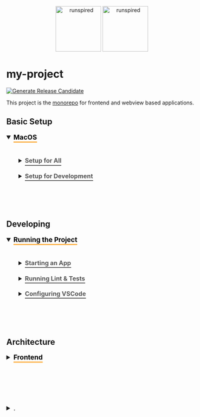 <p align="center">
  <picture>
  <source
    srcset="./logo-dark-mode.svg"
    media="(prefers-color-scheme: dark)"
  />
  <source
    srcset="./logo-light-mode.svg"
    media="(prefers-color-scheme: light)"
  />
  <img
    class="project-logo"
    src="./logo-light-mode.svg#gh-light-mode-only"
    alt="runspired"
    width="120px"
    title="my-project"
    />
  <img
    class="project-logo"
    src="./logo-dark-mode.svg#gh-dark-mode-only"
    alt="runspired"
    width="120px"
    title="my-project" />
  </picture>
</p>

# my-project

[![Generate Release Candidate](https://github.com/runspired/create-project-test/actions/workflows/release.yml/badge.svg?event=workflow_dispatch)](https://github.com/runspired/create-project-test/actions/workflows/release.yml)

This project is the [monorepo](https://en.wikipedia.org/wiki/Monorepo) for frontend and webview based applications.

## Basic Setup

<details open>
  <summary>
    <strong>MacOS</strong>
  </summary>

  <br>
  <details>
    <summary><strong>Setup for All</strong></summary>

1. If you haven't previously setup the command line tools for OSX, start by installing them by running the following command in the terminal.

```sh
xcode-select --install
```

2. Clone this repository locally from whichever directory you would like it to be in. For instance if you have a `github` directory you might `cd ~/github` first before cloning the repository. This will require you to have configured your [ssh keys](https://docs.github.com/en/enterprise-server@3.0/github/authenticating-to-github/connecting-to-github-with-ssh/adding-a-new-ssh-key-to-your-github-account).

```sh
git clone git@github.com:runspired/create-project-test.git
```

This will create a new folder `fnb` within the current directory containing the project files.

3. If your machine does not already have [volta](https://volta.sh/), make sure you have it installed. This will ensure that the correct [node](https://nodejs.org/en/about/releases/) and [yarn](https://yarnpkg.com/) versions are available when within the project.

```sh
curl https://get.volta.sh | bash
```

4. Install dependencies.

```sh
yarn install
```

  <br><br><br>
  </details>

  <details>
    <summary><strong>Setup for Development</strong></summary>

There is currently no additional setup needed for developing on the frontend beyond the instructions in `setup for all`. However, you may find it useful to have `ember-cli` globally available.

```sh
volta install ember-cli
```

You may also want to install [watchman](https://facebook.github.io/watchman/), which can help with many [performance situations during the build](https://cli.emberjs.com/release/basic-use/#additionalstepsformacandlinuxusers).

```sh
brew install watchman
```

  <br><br><br>
  </details>

<br><br>
</details>

## Developing

<details open>
  <summary><strong>Running the Project</strong></summary>

  <br>
  <details>
    <summary><strong>Starting an App</strong></summary>

```sh
yarn start:<appName>:local
```

This will start the development server and launch a browser with the specified app.

If you would like more control over the build, test, and serve commands navigate to the respective frontend
application and utilize the respective commands from within the given repository. This can be especially useful
when debugging or when trying to examine the difference between two versions/commits.
  <br><br><br>
  </details>

  <details>
    <summary><strong>Running Lint & Tests</strong></summary>

  ### Lint

  We run three separate forms of lint checks on our codebase. These checks run in CI on Pull Requests but you can also run them individually via the command line.
  
  These checks are configured in a way
    that they run lint on all of the projects within the frontend directory, but you can choose to switch into an individual project and run the same lint command within it as well. All root commands are in the `scripts` hash within [./package.json](./package.json) while individual project commands are in their respective `package.json` files.

  - Typescript Compiler Check: `yarn lint:types` configured by [./.tsconfig.json](./.tsconfig.json)
  - Javascript & Typescript Lint: `yarn lint:js` configured by [./.eslintrc.js](./.eslintrc.js)
  - Handlebars Linting: `yarn lint:hbs` configured by [./.template-lintrc.js](./.template-lintrc.js)

  ### Test Commands

  In addition to various browser compatibility and scenario tests, we run two key sets of tests in CI. These commands are similarly found in the `scripts` hash within [./package.json](./package.json) with corresponding project commands located in respective respective `package.json` files.

  - Production Tests: `yarn test:production`
  - Development Tests: `yarn test:development`

  Production and development test scenarios run the same tests; however, production tests exclude tests that check for deprecations, asserts, and dev time checks to ensure our code still functions correctly with these things removed.

  ### Working on Tests

  Within an individual project you will often want to run the tests specific to that project only. From within that project's directory the same commands above will work; however, they may not give you the fastest feedback, while below options may. Multple ways of running tests are available, below we go into three key distinct methods.

  1. Accessing tests for any locally served development build.

  If you have an application running either via `yarn start:<app-name>:local` or `ember serve`, then navigating to the `/tests` url will pull up and run the tests in the browser, allowing you to monitor and debug failures. If the application is serving at `localhost:4200`, then `localhost:4200/tests` will give access to the test.

  2. Launching the tests in their own browser context

  From within a project directory:

  ```sh
  ember test --serve
  ```

  You may also be interested in adding the flag `--no-launch` to prevent auto-launching a custom chrome instance so that you can use and manage the test run within an already open browser.

  The flag `--disable-live-reload` will prevent the test runner from attempting to launch additional browser instances when you've made changes while paused in a debugger.

  3. Separating out Build and Test

  By default `ember test --serve` will build the application, serve it up, and monitor for changes after which it will rebuild. Sometimes this is undesireable, – for instance when you want to run tests against multiple build specific to SHAs while determining where a problem was introduced – and it also prevents monitoring the terminal for build errors while running tests.

  We can separate the build and test serving into two commands within a project directory. First, the build command:

  ```sh
  ember build --watch --output-path="./dist"
  ```

  This tells ember to build the app, watch for and rebuild on changes, and put the built assets into the `dist` directory. If you need to build multiple commits, give them separate output paths!

  Next, connect your tests to the pre-built assets.

  ```sh
  ember test --serve --path="./dist" --test-port=0
  ```

  This tells the test command to serve up whatever assets are at `dist`. Whenever the build command rebuilds the test command will detect the changes to the final output, and refreshing your tests page will reflect them. Adding `--test-port=0` here tells the test command to pick a random available port to serve on, ensuring we can have multiple test server instances if needed.

  
  <br><br><br>
  </details>

  <details>
    <summary><strong>Configuring VSCode</strong></summary>

  Microsoft's Visual Studio Code application (VSCode) is a free and widely used editor for frontend programming (javascript/typescript/html/css/jsx etc.) as well as for some backend languages. Other editors are more specialized for languages like Java (which our backend is written in) so at some point you may want to install a different editor such as IntelliJ if working on backend files.

  Download: https://code.visualstudio.com/

  Once you have downloaded and launched Visual Studio Code there are a number of plugins/extensions you will want to consider adding and configuring.

  - EditorConfig for VS Code | by EditorConfig
  - Ember Colorizer and Theme | by ciena-blueplanet
  - Eslint | by Microsoft
  - GitLens | by GitKraken
  - Glint | by TypedEmber
  - Live Share, Live Share Audio, and Live Share Extension Pack | by Microsoft
  - Prettier - Code formatter | by Prettier
  - Prettier for Handlebars | by Ember Tooling
  - Unstable Ember Language Server | by lifeart
  - Visual Studio IntelliCode | by Microsoft
  - Markdown Preview Github Styling | by Matt Bierner

  <br><br><br>
  </details>

<br><br>
</details>

## Architecture

<details>
  <summary><strong>Frontend</strong></summary>

Our frontend applications are built with [Ember.js](https://emberjs.com/) and managed as a series of [yarn workspaces](https://classic.yarnpkg.com/en/docs/workspaces/) with [lerna workspace tools](https://github.com/lerna/lerna).
The project directory contains several subdirectories that organize our various workspaces by type.

 - [Engines](https://github.com/ember-engines/ember-engines) are contained in the directory `engines/`
 - [Applications](https://guides.emberjs.com/release/getting-started/anatomy-of-an-ember-app/) are contained in the directory `apps/`
 - [Addons](https://cli.emberjs.com/release/writing-addons/) are contained in the directory `addons/`
 - **Tools** (custom tooling packages) are contained in the directory `tools/`

 Using Yarn and Lerna in this way allows us to author multiple applications, libraries and tools that are utilized by each other and maintained together.
 
 <br><br><br>
 </details>

<br><br><br><br>
 <details>
   <summary>.</summary>

  <style type="text/css">
    img.logo {
       padding: 0 5em 1em 5em;
       width: 100px;
       border-bottom: 2px solid #fcb045;
       margin: 0 auto;
       display: block;
     }
    details > summary {
      font-size: 1.1rem;
      line-height: 1rem;
      margin-bottom: 1rem;
    }
    details {
      font-size: 1rem;
    }
    details > summary strong {
      display: inline-block;
      padding: .2rem 0;
      color: #000;
      border-bottom: 3px solid #fcb045;
    }

    details > details {
      margin-left: 2rem;
    }
    details > details > summary {
      font-size: 1rem;
      line-height: 1rem;
      margin-bottom: 1rem;
    }
    details > details > summary strong {
      display: inline-block;
      padding: .2rem 0;
      color: #555;
      border-bottom: 2px solid #555;
    }
    details > details {
      font-size: .85rem;
    }

    @media (prefers-color-scheme: dark) {
      details > summary strong {
        color: #fff;
      }
    }
    @media (prefers-color-scheme: dark) {
      details > details > summary strong {
        color: #afaba0;
      border-bottom: 2px solid #afaba0;
      }
    }
  </style>
</details>
